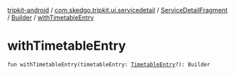[tripkit-android](../../../index.md) / [com.skedgo.tripkit.ui.servicedetail](../../index.md) / [ServiceDetailFragment](../index.md) / [Builder](index.md) / [withTimetableEntry](./with-timetable-entry.md)

# withTimetableEntry

`fun withTimetableEntry(timetableEntry: `[`TimetableEntry`](../../../com.skedgo.tripkit.ui.model/-timetable-entry/index.md)`?): Builder`